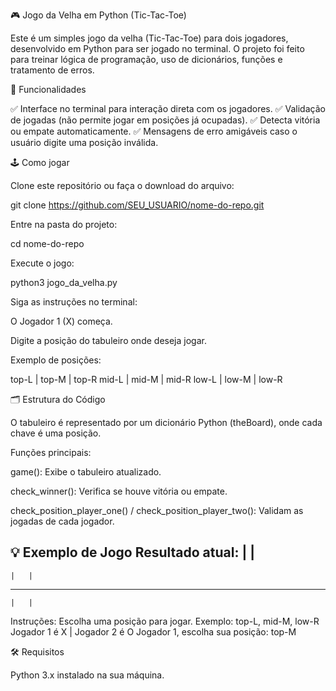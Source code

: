 🎮 Jogo da Velha em Python (Tic-Tac-Toe)

Este é um simples jogo da velha (Tic-Tac-Toe) para dois jogadores, desenvolvido em Python para ser jogado no terminal.
O projeto foi feito para treinar lógica de programação, uso de dicionários, funções e tratamento de erros.

🚀 Funcionalidades

✅ Interface no terminal para interação direta com os jogadores.
✅ Validação de jogadas (não permite jogar em posições já ocupadas).
✅ Detecta vitória ou empate automaticamente.
✅ Mensagens de erro amigáveis caso o usuário digite uma posição inválida.

🕹️ Como jogar

Clone este repositório ou faça o download do arquivo:

git clone https://github.com/SEU_USUARIO/nome-do-repo.git


Entre na pasta do projeto:

cd nome-do-repo


Execute o jogo:

python3 jogo_da_velha.py


Siga as instruções no terminal:

O Jogador 1 (X) começa.

Digite a posição do tabuleiro onde deseja jogar.

Exemplo de posições:

top-L | top-M | top-R
mid-L | mid-M | mid-R
low-L | low-M | low-R

🗂️ Estrutura do Código

O tabuleiro é representado por um dicionário Python (theBoard), onde cada chave é uma posição.

Funções principais:

game(): Exibe o tabuleiro atualizado.

check_winner(): Verifica se houve vitória ou empate.

check_position_player_one() / check_position_player_two(): Validam as jogadas de cada jogador.

💡 Exemplo de Jogo
Resultado atual:
    |   |
-------------
    |   |
-------------
    |   |

Instruções: Escolha uma posição para jogar. Exemplo: top-L, mid-M, low-R
Jogador 1 é X  |  Jogador 2 é O
Jogador 1, escolha sua posição: top-M

🛠️ Requisitos

Python 3.x instalado na sua máquina.
